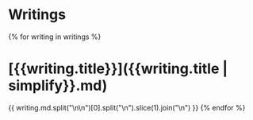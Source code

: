 # Writings
{% for writing in writings %}
# [{{writing.title}}]({{writing.title | simplify}}.md)
{{ writing.md.split("\n\n")[0].split("\n").slice(1).join("\n") }}
{% endfor %}
